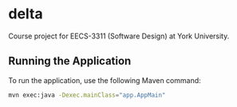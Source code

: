 # delta
Course project for EECS-3311 (Software Design) at York University.

## Running the Application

To run the application, use the following Maven command:

```bash
mvn exec:java -Dexec.mainClass="app.AppMain"
```

